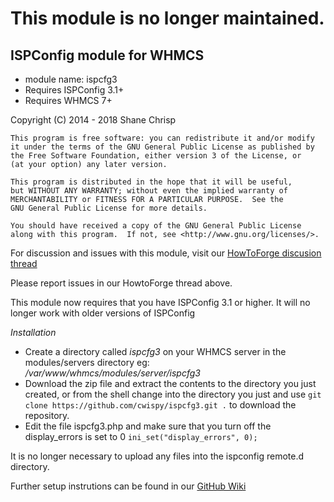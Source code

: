 # This module is no longer maintained.

## ISPConfig module for WHMCS

* module name: ispcfg3
* Requires ISPConfig 3.1+
* Requires WHMCS 7+

Copyright (C) 2014 - 2018  Shane Chrisp

```
This program is free software: you can redistribute it and/or modify
it under the terms of the GNU General Public License as published by
the Free Software Foundation, either version 3 of the License, or
(at your option) any later version.

This program is distributed in the hope that it will be useful,
but WITHOUT ANY WARRANTY; without even the implied warranty of
MERCHANTABILITY or FITNESS FOR A PARTICULAR PURPOSE.  See the
GNU General Public License for more details.

You should have received a copy of the GNU General Public License
along with this program.  If not, see <http://www.gnu.org/licenses/>.
```

For discussion and issues with this module, visit our [HowToForge discusion thread](https://www.howtoforge.com/community/threads/new-ispconfig-module-for-whmcs.67824/)

Please report issues in our HowtoForge thread above.

This module now requires that you have ISPConfig 3.1 or higher.
It will no longer work with older versions of ISPConfig

*Installation*

- Create a directory called *ispcfg3* on your WHMCS server in the modules/servers directory eg: */var/www/whmcs/modules/server/ispcfg3*
- Download the zip file and extract the contents to the directory you just created, or from the shell change into the directory you just and use ```git clone https://github.com/cwispy/ispcfg3.git .``` to download the repository.
- Edit the file ispcfg3.php and make sure that you turn off the display_errors is set to 0 ```ini_set("display_errors", 0);```

It is no longer necessary to upload any files into the ispconfig remote.d directory.

Further setup instrutions can be found in our [GitHub Wiki](https://github.com/cwispy/ispcfg3/wiki)
